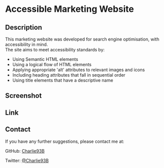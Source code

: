 # Accessible Marketing Website

## Description
This marketing website was developed for search engine optimisation, with accessibility in mind.  
The site aims to meet accessibility standards by:
- Using Semantic HTML elements
- Using a logical flow of HTML elements
- Applying appropriate 'alt' attributes to relevant images and icons
- Including heading attributes that fall in sequential order
- Using title elements that have a descriptive name

## Screenshot


## Link


## Contact

If you have any further suggestions, please contact me at:  

GitHub: [Charlie93B](https://github.com/Charlie93B)

Twitter: [@Charlie93B](https://twitter.com/Charlie93B)
